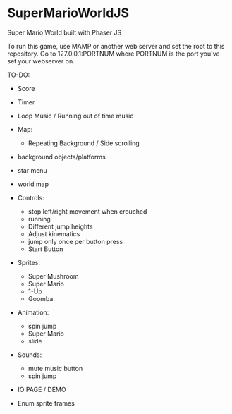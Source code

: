 # SuperMarioWorldJS
Super Mario World built with Phaser JS

To run this game, use MAMP or another web server and set the root to this repository.
Go to 127.0.0.1:PORTNUM where PORTNUM is the port you've set your webserver on.

TO-DO:
  * Score
  * Timer
  * Loop Music / Running out of time music
  * Map:
    * Repeating Background / Side scrolling
  * background objects/platforms
  * star menu
  * world map

  * Controls:
    * stop left/right movement when crouched
    * running
    * Different jump heights
    * Adjust kinematics
    * jump only once per button press
    * Start Button

  * Sprites:
    * Super Mushroom
    * Super Mario
    * 1-Up
    * Goomba

  * Animation:
    * spin jump
    * Super Mario
    * slide

  * Sounds:
    * mute music button
    * spin jump

  * IO PAGE / DEMO

  * Enum sprite frames
